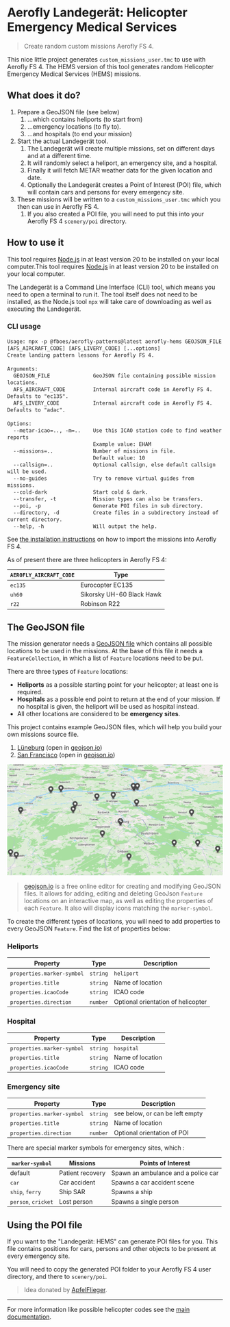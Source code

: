 # Aerofly Landegerät: Helicopter Emergency Medical Services

> Create random custom missions Aerofly FS 4.

This nice little project generates `custom_missions_user.tmc` to use with Aerofly FS 4. The HEMS version of this tool generates random Helicopter Emergency Medical Services (HEMS) missions.

## What does it do?

1. Prepare a GeoJSON file (see below)
   1. …which contains heliports (to start from)
   2. …emergency locations (to fly to).
   3. …and hospitals (to end your mission)
2. Start the actual Landegerät tool.
   1. The Landegerät will create multiple missions, set on different days and at a different time.
   2. It will randomly select a heliport, an emergency site, and a hospital.
   3. Finally it will fetch METAR weather data for the given location and date.
   4. Optionally the Landegerät creates a Point of Interest (POI) file, which will contain cars and persons for every emergency site.
3. These missions will be written to a `custom_missions_user.tmc` which you then can use in Aerofly FS 4.
   1. If you also created a POI file, you will need to put this into your Aerofly FS 4 `scenery/poi` directory.

## How to use it

This tool requires [Node.js](https://nodejs.org/en) in at least version 20 to be installed on your local computer.This tool requires [Node.js](https://nodejs.org/en) in at least version 20 to be installed on your local computer.

The Landegerät is a Command Line Interface (CLI) tool, which means you need to open a terminal to run it. The tool itself does not need to be installed, as the Node.js tool `npx` will take care of downloading as well as executing the Landegerät.

### CLI usage

```
Usage: npx -p @fboes/aerofly-patterns@latest aerofly-hems GEOJSON_FILE [AFS_AIRCRAFT_CODE] [AFS_LIVERY_CODE] [...options]
Create landing pattern lessons for Aerofly FS 4.

Arguments:
  GEOJSON_FILE              GeoJSON file containing possible mission locations.
  AFS_AIRCRAFT_CODE         Internal aircraft code in Aerofly FS 4. Defaults to "ec135".
  AFS_LIVERY_CODE           Internal aircraft code in Aerofly FS 4. Defaults to "adac".

Options:
  --metar-icao=.., -m=..    Use this ICAO station code to find weather reports
                            Example value: EHAM
  --missions=..             Number of missions in file.
                            Default value: 10
  --callsign=..             Optional callsign, else default callsign will be used.
  --no-guides               Try to remove virtual guides from missions.
  --cold-dark               Start cold & dark.
  --transfer, -t            Mission types can also be transfers.
  --poi, -p                 Generate POI files in sub directory.
  --directory, -d           Create files in a subdirectory instead of current directory.
  --help, -h                Will output the help.
```

See [the installation instructions](https://fboes.github.io/aerofly-missions/docs/generic-installation.html) on how to import the missions into Aerofly FS 4.

As of present there are three helicopters in Aerofly FS 4:

| `AEROFLY_AIRCRAFT_CODE` | Type                      |
| ----------------------- | ------------------------- |
| `ec135`                 | Eurocopter EC135          |
| `uh60`                  | Sikorsky UH-60 Black Hawk |
| `r22`                   | Robinson R22              |

## The GeoJSON file

The mission generator needs a [GeoJSON file](https://geojson.org/) which contains all possible locations to be used in the missions. At the base of this file it needs a `FeatureCollection`, in which a list of `Feature` locations need to be put.

There are three types of `Feature` locations:

- **Heliports** as a possible starting point for your helicopter; at least one is required.
- **Hospitals** as a possible end point to return at the end of your mission. If no hospital is given, the heliport will be used as hospital instead.
- All other locations are considered to be **emergency sites**.

This project contains example GeoJSON files, which will help you build your own missions source file.

1. [Lüneburg](../dist/data/hems/lueneburg.geojson) (open in [geojson.io](https://geojson.io/#data=data:text/x-url,https%3A%2F%2Fraw.githubusercontent.com%2Ffboes%2Faerofly-patterns%2Frefs%2Fheads%2Fdevelop%2Fdist%2Fdata%2Fhems%2Flueneburg.geojson))
2. [San Francisco](../dist/data/hems/san_francisco.geojson) (open in [geojson.io](https://geojson.io/#data=data:text/x-url,https%3A%2F%2Fraw.githubusercontent.com%2Ffboes%2Faerofly-patterns%2Frefs%2Fheads%2Fdevelop%2Fdist%2Fdata%2Fhems%2Fsan_francisco.geojson))

![geojson.io example](./geojson-io.png)

> [geojson.io](https://geojson.io/) is a free online editor for creating and modifying GeoJSON files. It allows for adding, editing and deleting GeoJson `Feature` locations on an interactive map, as well as editing the properties of each `Feature`. It also will display icons matching the `marker-symbol`.

To create the different types of locations, you will need to add properties to every GeoJSON `Feature`. Find the list of properties below:

### Heliports

| Property                   | Type     | Description                        |
| -------------------------- | -------- | ---------------------------------- |
| `properties.marker-symbol` | `string` | `heliport`                         |
| `properties.title`         | `string` | Name of location                   |
| `properties.icaoCode`      | `string` | ICAO code                          |
| `properties.direction`     | `number` | Optional orientation of helicopter |

### Hospital

| Property                   | Type     | Description      |
| -------------------------- | -------- | ---------------- |
| `properties.marker-symbol` | `string` | `hospital`       |
| `properties.title`         | `string` | Name of location |
| `properties.icaoCode`      | `string` | ICAO code        |

### Emergency site

| Property                   | Type     | Description                     |
| -------------------------- | -------- | ------------------------------- |
| `properties.marker-symbol` | `string` | see below, or can be left empty |
| `properties.title`         | `string` | Name of location                |
| `properties.direction`     | `number` | Optional orientation of POI     |

There are special marker symbols for emergency sites, which :

| `marker-symbol`     | Missions         | Points of Interest                  |
| ------------------- | ---------------- | ----------------------------------- |
| default             | Patient recovery | Spawn an ambulance and a police car |
| `car`               | Car accident     | Spawns a car accident scene         |
| `ship`, `ferry`     | Ship SAR         | Spawns a ship                       |
| `person`, `cricket` | Lost person      | Spawns a single person              |

## Using the POI file

If you want to the "Landegerät: HEMS" can generate POI files for you. This file contains positions for cars, persons and other objects to be present at every emergency site.

You will need to copy the generated POI folder to your Aerofly FS 4 user directory, and there to `scenery/poi`.

> Idea donated by [ApfelFlieger](https://www.aerofly.com/community/forum/index.php?thread/23415-searching-for-simple-method-to-add-stock-objects-to-scenery/&postID=150121#post150121).

---

For more information like possible helicopter codes see the [main documentation](../README.md).
